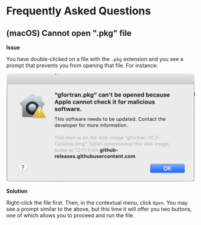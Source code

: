 # Frequently Asked Questions

## (macOS) Cannot open ".pkg" file

**Issue**

You have double-clicked on a file with the `.pkg` extension and you see a prompt that prevents you from opening that file.
For instance:

<img src="img/macos-cannot-open-malicious-software.png" alt="Screenshot" width="600px">

**Solution**

Right-click the file first.
Then, in the contextual menu, click `Open`.
You may see a prompt similar to the above, but this time it will offer you two buttons, one of which allows you to proceed and run the file.
